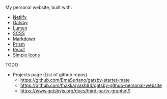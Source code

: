 My personal website, built with:

- [Netlify](https://www.netlify.com/)
- [Gatsby](https://www.gatsbyjs.org/)
- [Lumen](https://github.com/alxshelepenok/gatsby-starter-lumen)
- [SCSS](https://sass-lang.com/)
- [Markdown](https://www.markdownguide.org/)
- [Prism](https://prismjs.com/)
- [React](https://reactjs.org/)
- [Simple Icons](https://simpleicons.org/)

TODO

- Projects page (List of github repos)
  - https://github.com/EmaSuriano/gatsby-starter-mate
  - https://github.com/thakkaryash94/gatsby-github-personal-website
  - https://www.gatsbyjs.org/docs/third-party-graphql/)
  